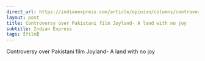 ```yaml
---
direct_url: https://indianexpress.com/article/opinion/columns/controversy-pakistani-film-joyland-land-with-no-joy-8277901/
layout: post
title: Controversy over Pakistani film Joyland- A land with no joy
subtitle: Indian Express
tags: [film]
---
```


Controversy over Pakistani film Joyland- A land with no joy